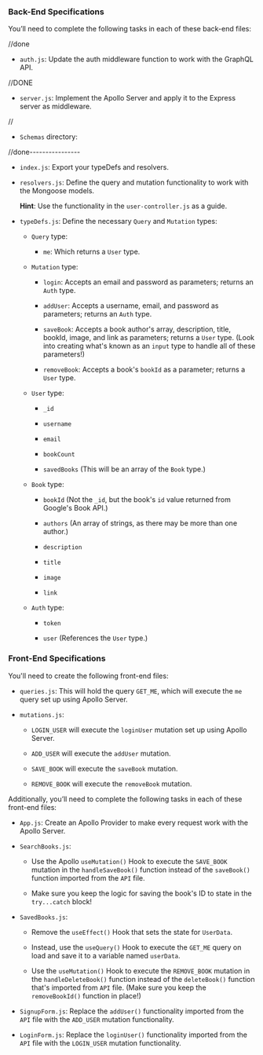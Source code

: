 ### Back-End Specifications

You’ll need to complete the following tasks in each of these back-end files:

//done

- `auth.js`: Update the auth middleware function to work with the GraphQL API.

//DONE

- `server.js`: Implement the Apollo Server and apply it to the Express server as middleware.

//

- `Schemas` directory:

//done----------------

- `index.js`: Export your typeDefs and resolvers.
- `resolvers.js`: Define the query and mutation functionality to work with the Mongoose models.

  **Hint**: Use the functionality in the `user-controller.js` as a guide.

- `typeDefs.js`: Define the necessary `Query` and `Mutation` types:

  - `Query` type:

    - `me`: Which returns a `User` type.

  - `Mutation` type:

    - `login`: Accepts an email and password as parameters; returns an `Auth` type.

    - `addUser`: Accepts a username, email, and password as parameters; returns an `Auth` type.

    - `saveBook`: Accepts a book author's array, description, title, bookId, image, and link as parameters; returns a `User` type. (Look into creating what's known as an `input` type to handle all of these parameters!)

    - `removeBook`: Accepts a book's `bookId` as a parameter; returns a `User` type.

  - `User` type:

    - `_id`

    - `username`

    - `email`

    - `bookCount`

    - `savedBooks` (This will be an array of the `Book` type.)

  - `Book` type:

    - `bookId` (Not the `_id`, but the book's `id` value returned from Google's Book API.)

    - `authors` (An array of strings, as there may be more than one author.)

    - `description`

    - `title`

    - `image`

    - `link`

  - `Auth` type:

    - `token`

    - `user` (References the `User` type.)

### Front-End Specifications

You'll need to create the following front-end files:

- `queries.js`: This will hold the query `GET_ME`, which will execute the `me` query set up using Apollo Server.

- `mutations.js`:

  - `LOGIN_USER` will execute the `loginUser` mutation set up using Apollo Server.

  - `ADD_USER` will execute the `addUser` mutation.

  - `SAVE_BOOK` will execute the `saveBook` mutation.

  - `REMOVE_BOOK` will execute the `removeBook` mutation.

Additionally, you’ll need to complete the following tasks in each of these front-end files:

- `App.js`: Create an Apollo Provider to make every request work with the Apollo Server.
- `SearchBooks.js`:

  - Use the Apollo `useMutation()` Hook to execute the `SAVE_BOOK` mutation in the `handleSaveBook()` function instead of the `saveBook()` function imported from the `API` file.

  - Make sure you keep the logic for saving the book's ID to state in the `try...catch` block!

- `SavedBooks.js`:

  - Remove the `useEffect()` Hook that sets the state for `UserData`.

  - Instead, use the `useQuery()` Hook to execute the `GET_ME` query on load and save it to a variable named `userData`.

  - Use the `useMutation()` Hook to execute the `REMOVE_BOOK` mutation in the `handleDeleteBook()` function instead of the `deleteBook()` function that's imported from `API` file. (Make sure you keep the `removeBookId()` function in place!)

- `SignupForm.js`: Replace the `addUser()` functionality imported from the `API` file with the `ADD_USER` mutation functionality.

- `LoginForm.js`: Replace the `loginUser()` functionality imported from the `API` file with the `LOGIN_USER` mutation functionality.
